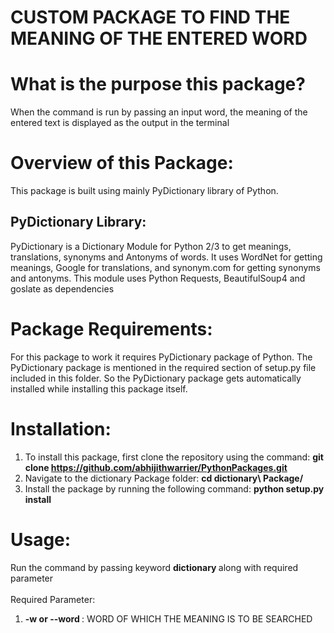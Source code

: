 # CUSTOM PACKAGE TO FIND THE MEANING OF THE ENTERED WORD 

# What is the purpose this package?
When the command is run by passing an input word, the meaning of the entered text is displayed as the output in the terminal

# Overview of this Package:
This package is built using mainly PyDictionary library of Python.

## PyDictionary Library:
PyDictionary is a Dictionary Module for Python 2/3 to get meanings, translations, synonyms and Antonyms of words. It uses WordNet for getting meanings, Google for translations, and synonym.com for getting synonyms and antonyms. This module uses Python Requests, BeautifulSoup4 and goslate as dependencies

# Package Requirements:
For this package to work it requires PyDictionary package of Python. The PyDictionary package is mentioned in the required section of setup.py file included in this folder. So the PyDictionary package gets automatically installed while installing this package itself.

# Installation:
1. To install this package, first clone the repository using the command: <b> git clone https://github.com/abhijithwarrier/PythonPackages.git </b>
2. Navigate to the dictionary Package folder: <b>cd dictionary\ Package/ </b>
3. Install the package by running the following command: <b> python setup.py install </b>

# Usage:
Run the command by passing keyword <b> dictionary </b> along with required parameter <br><br>
Required Parameter:
1. <b> -w or --word </b>: WORD OF WHICH THE MEANING IS TO BE SEARCHED